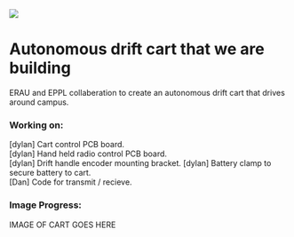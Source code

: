 <img src="https://github.com/danielwilczak101/Drift_AI/blob/media/images/Drift_logo.jpg">

# Autonomous drift cart that we are building
ERAU and EPPL collaberation to create an autonomous drift cart that drives around campus.

### Working on:
[dylan] Cart control PCB board.  
[dylan] Hand held radio control PCB board.   
[dylan] Drift handle encoder mounting bracket.
[dylan] Battery clamp to secure battery to cart.  
[Dan] Code for transmit / recieve.    

### Image Progress:
IMAGE OF CART GOES HERE


